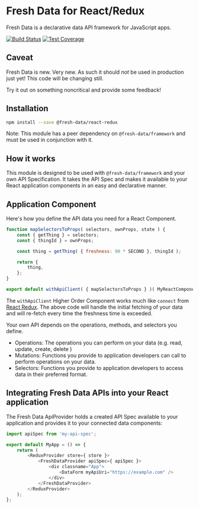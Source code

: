 # Fresh Data for React/Redux

Fresh Data is a declarative data API framework for JavaScript apps.

[![Build Status](https://travis-ci.org/coderkevin/fresh-data.svg?branch=master)](https://travis-ci.org/coderkevin/fresh-data)
[![Test Coverage](https://img.shields.io/codecov/c/github/coderkevin/fresh-data.svg)](https://travis-ci.org/coderkevin/fresh-data)

## Caveat

Fresh Data is new. Very new. As such it should *not* be used in production just yet! This code will be changing still.

Try it out on something noncritical and provide some feedback!

## Installation

```sh
npm install --save @fresh-data/react-redux
```

Note: This module has a peer dependency on `@fresh-data/framework` and must be used in conjunction with it.

## How it works

This module is designed to be used with `@fresh-data/framework` and your own API Specification. It takes the API Spec and makes it available to your React application components in an easy and declarative manner.

## Application Component

Here's how you define the API data you need for a React Component.

```js
function mapSelectorsToProps( selectors, ownProps, state ) {
	const { getThing } = selectors;
	const { thingId } = ownProps;

	const thing = getThing( { freshness: 90 * SECOND }, thingId );

	return {
		thing,
	};
}

export default withApiClient( { mapSelectorsToProps } )( MyReactComponent );
```

The `withApiClient` Higher Order Component works much like `connect` from [React Redux](https://github.com/reduxjs/react-redux).
The above code will handle the initial fetching of your data and will re-fetch every time the freshness time is exceeded.

Your own API depends on the operations, methods, and selectors you define.
- Operations: The operations you can perform on your data (e.g. read, update, create, delete )
- Mutations: Functions you provide to application developers can call to perform operations on your data.
- Selectors: Functions you provide to application developers to access data in their preferred format.

## Integrating Fresh Data APIs into your React application

The Fresh Data ApiProvider holds a created API Spec available to your application and provides it to your connected data components:

```js
import apiSpec from 'my-api-spec';

export default MyApp = () => {
	return (
		<ReduxProvider store={ store }>
			<FreshDataProvider apiSpec={ apiSpec }>
				<div classname="App">
					<DataForm myApiUri="https://example.com" />
				</div>
			</FreshDataProvider>
		</ReduxProvider>
	);
};
```
